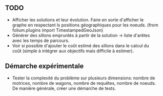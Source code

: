 ## TODO
- Afficher les solutions et leur évolution. Faire en sorte d'afficher le graphe en respectant ls positions géographiques pour les noeuds. (from folium.plugins import TimestampedGeoJson)
- Générer des sillons empruntés à partir de la solution -> liste d'arêtes avec les temps de parcours.
- Voir si possible d'ajouter le coût estimé des sillons dans le calcul du coût (simple à intégrer aux objectifs mais difficile à estimer).

## Démarche expérimentale
- Tester la complexité du problème sur plusieurs dimensions: nombre de motrices, nombre de wagons, nombre de requêtes, nombre de noeuds. De manière générale, créer une démarche de tests.